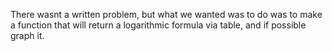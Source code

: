 There wasnt a written problem, but what we wanted was to do was to make a function that will return a logarithmic formula via table, and if possible graph it. 
